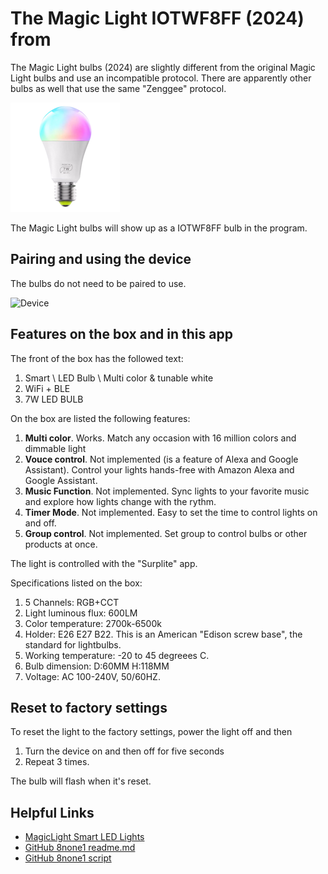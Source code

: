 ﻿# The Magic Light IOTWF8FF (2024) from 

The Magic Light bulbs (2024) are slightly different from the original Magic Light bulbs and use an incompatible protocol. There are apparently other bulbs as well that use the same "Zenggee" protocol.

![Device](../DevicePictures/Zengge_LedLight-175.png)

The Magic Light bulbs will show up as a IOTWF8FF bulb in the program.

## Pairing and using the device

The bulbs do not need to be paired to use. 

![Device](../ScreenShots/Device_Zengge_LedLight.png)

## Features on the box and in this app

The front of the box has the followed text:
1. Smart \ LED Bulb \ Multi color & tunable white
2. WiFi + BLE
3. 7W LED BULB

On the box are listed the following features:

1. **Multi color**. Works. Match any occasion with 16 million colors and dimmable light
2. **Vouce control**. Not implemented (is a feature of Alexa and Google Assistant). Control your lights hands-free with Amazon Alexa and Google Assistant.
3. **Music Function**. Not implemented. Sync lights to your favorite music and explore how lights change with the rythm.
4. **Timer Mode**. Not implemented. Easy to set the time to control lights on and off.
5. **Group control**. Not implemented. Set group to control bulbs or other products at once.

The light is controlled with the "Surplite" app. 

Specifications listed on the box:
1. 5 Channels: RGB+CCT
2. Light luminous flux: 600LM
3. Color temperature: 2700k-6500k
4. Holder: E26 E27 B22. This is an American "Edison screw base", the standard for lightbulbs.
5. Working temperature: -20 to 45 degreees C.
6. Bulb dimension: D:60MM H:118MM
7. Voltage: AC 100-240V, 50/60HZ.



## Reset to factory settings
To reset the light to the factory settings, power the light off and then 

1. Turn the device on and then off for five seconds
2. Repeat 3 times.

The bulb will flash when it's reset.

## Helpful Links

* [MagicLight Smart LED Lights](https://www.magiclightbulbs.com/product-page/60-watt-wifi-multi-color-bulb)
* [GitHub 8none1 readme.md](https://github.com/8none1/zengge_lednetwf/blob/main/readme.md)
* [GitHub 8none1 script](https://github.com/8none1/zengge_lednetwf/blob/main/ledwf_controller.py)

